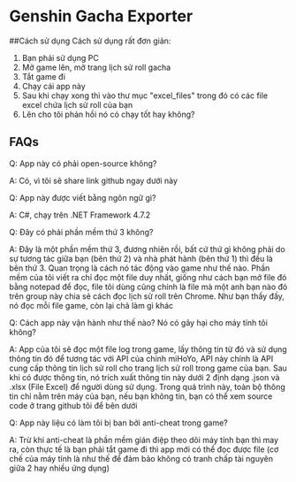 # Genshin Gacha Exporter

##Cách sử dụng
Cách sử dụng rất đơn giản:
1. Bạn phải sử dụng PC
2. Mở game lên, mở trang lịch sử roll gacha
3. Tắt game đi
4. Chạy cái app này
5. Sau khi chạy xong thì vào thư mục "excel_files" trong đó có các file excel chứa lịch sử roll của bạn
6. Lên cho tôi phản hồi nó có chạy tốt hay không?

## FAQs

Q: App này có phải open-source không?

A: Có, vì tôi sẽ share link github ngay dưới này



Q: App này được viết bằng ngôn ngữ gì?

A: C#, chạy trên .NET Framework 4.7.2



Q: Đây có phải phần mềm thứ 3 không?

A: Đây là một phần mềm thứ 3, đương nhiên rồi, bất cứ thứ gì không phải do sự tương tác giữa bạn (bên thứ 2) và nhà phát hành (bên thứ 1) thì đều là bên thứ 3. Quan trọng là cách nó tác động vào game như thế nào. Phần mềm của tôi viết ra chỉ đọc một file duy nhất, giống như cách bạn mở file đó bằng notepad để đọc, file tôi dùng cũng chính là file mà một anh bạn nào đó trên group này chia sẻ cách đọc lịch sử roll trên Chrome. Như bạn thấy đấy, nó đọc mỗi file game, còn lại chả làm gì khác



Q: Cách app này vận hành như thế nào? Nó có gây hại cho máy tính tôi không?

A: App của tôi sẽ đọc một file log trong game, lấy thông tin từ đó và sử dụng thông tin đó để tương tác với API của chính miHoYo, API này chính là API cung cấp thông tin lịch sử roll cho trang lịch sử roll trong game của bạn. Sau khi có được thông tin, nó trích xuất thông tin này dưới 2 định dạng .json và .xlsx (File Excel) để người dùng sử dụng. Trong quá trình này, toàn bộ thông tin chỉ nằm trên máy của bạn, nếu bạn không tin, bạn có thể xem source code ở trang github tôi để bên dưới



Q: App này liệu có làm tôi bị ban bởi anti-cheat trong game?

A: Trừ khi anti-cheat là phần mềm gián điệp theo dõi máy tính bạn thì may ra, còn thực tế là bạn phải tắt game đi thì app mới có thể đọc được file (cơ chế của máy tính là như thế để đảm bảo không có tranh chấp tài nguyên giữa 2 hay nhiều ứng dụng)
